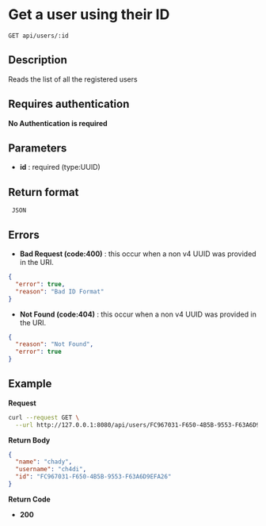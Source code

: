 # Get a user using their ID

    GET api/users/:id

## Description

Reads the list of all the registered users

## Requires authentication

**No Authentication is required**

## Parameters

- **id** : required (type:UUID)

## Return format

     JSON

## Errors

- **Bad Request (code:400)** : this occur when a non v4 UUID was provided in the URI.

```json
{
  "error": true,
  "reason": "Bad ID Format"
}
```

- **Not Found (code:404)** : this occur when a non v4 UUID was provided in the URI.

```json
{
  "reason": "Not Found",
  "error": true
}
```

## Example

**Request**

```bash
curl --request GET \
  --url http://127.0.0.1:8080/api/users/FC967031-F650-4B5B-9553-F63A6D9EFA26
```

**Return Body**

```json
{
  "name": "chady",
  "username": "ch4di",
  "id": "FC967031-F650-4B5B-9553-F63A6D9EFA26"
}
```

**Return Code**

- **200**
